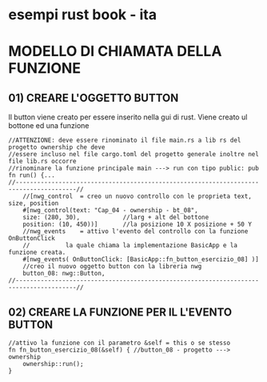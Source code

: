 # esempi rust book - ita


# MODELLO DI CHIAMATA DELLA FUNZIONE

## 01) CREARE L'OGGETTO BUTTON
Il button viene creato per essere inserito nella gui di
rust. Viene creato ul bottone ed una funzione

    //ATTENZIONE: deve essere rinominato il file main.rs a lib rs del progetto ownership che deve
    //essere incluso nel file cargo.toml del progetto generale inoltre nel file lib.rs occorre
    //rinominare la funzione principale main ---> run con tipo public: pub fn run() {...
    //---------------------------------------------------------------------------------------//
        //[nwg_control 	= creo un nuovo controllo con le proprieta text, size, position
        #[nwg_control(text: "Cap_04 - ownership - bt_08", 
        size: (280, 30),    		//larg + alt del bottone 
        position: (10, 450))]		//la posizione 10 X posizione + 50 Y
        //nwg_events  	= attivo l'evento del controllo con la funzione OnButtonClick
        //			la quale chiama la implementazione BasicApp e la funzione creata.
        #[nwg_events( OnButtonClick: [BasicApp::fn_button_esercizio_08] )]
        //creo il nuovo oggetto button con la libreria nwg
        button_08: nwg::Button,		
    //---------------------------------------------------------------------------------------//



## 02) CREARE LA FUNZIONE PER IL L'EVENTO BUTTON

    //attivo la funzione con il parametro &self = this o se stesso
    fn fn_button_esercizio_08(&self) { //button_08 - progetto ---> ownership
        ownership::run(); 
    }


